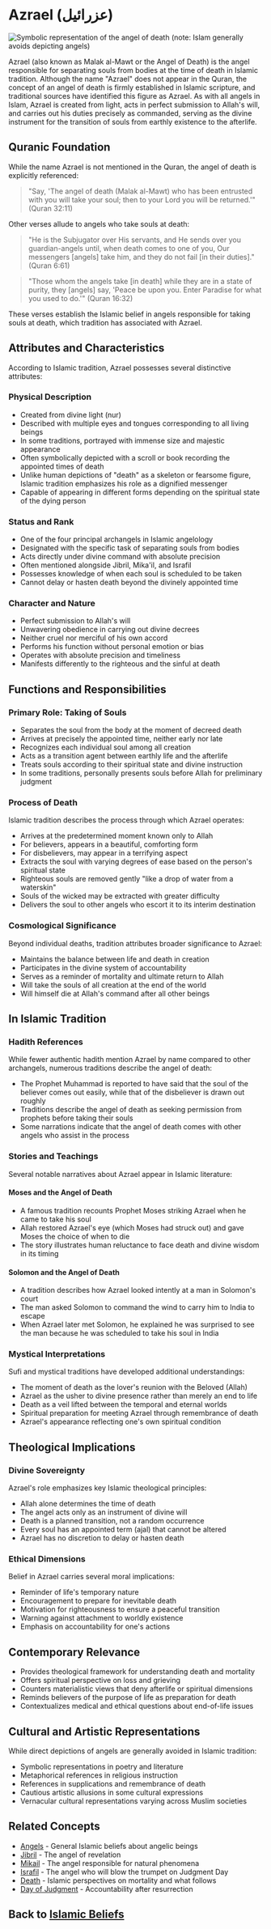 # Azrael (عزرائيل)

![Symbolic representation of the angel of death (note: Islam generally avoids depicting angels)](azrael.jpg)

Azrael (also known as Malak al-Mawt or the Angel of Death) is the angel responsible for separating souls from bodies at the time of death in Islamic tradition. Although the name "Azrael" does not appear in the Quran, the concept of an angel of death is firmly established in Islamic scripture, and traditional sources have identified this figure as Azrael. As with all angels in Islam, Azrael is created from light, acts in perfect submission to Allah's will, and carries out his duties precisely as commanded, serving as the divine instrument for the transition of souls from earthly existence to the afterlife.

## Quranic Foundation

While the name Azrael is not mentioned in the Quran, the angel of death is explicitly referenced:

> "Say, 'The angel of death (Malak al-Mawt) who has been entrusted with you will take your soul; then to your Lord you will be returned.'" (Quran 32:11)

Other verses allude to angels who take souls at death:

> "He is the Subjugator over His servants, and He sends over you guardian-angels until, when death comes to one of you, Our messengers [angels] take him, and they do not fail [in their duties]." (Quran 6:61)

> "Those whom the angels take [in death] while they are in a state of purity, they [angels] say, 'Peace be upon you. Enter Paradise for what you used to do.'" (Quran 16:32)

These verses establish the Islamic belief in angels responsible for taking souls at death, which tradition has associated with Azrael.

## Attributes and Characteristics

According to Islamic tradition, Azrael possesses several distinctive attributes:

### Physical Description

* Created from divine light (nur)
* Described with multiple eyes and tongues corresponding to all living beings
* In some traditions, portrayed with immense size and majestic appearance
* Often symbolically depicted with a scroll or book recording the appointed times of death
* Unlike human depictions of "death" as a skeleton or fearsome figure, Islamic tradition emphasizes his role as a dignified messenger
* Capable of appearing in different forms depending on the spiritual state of the dying person

### Status and Rank

* One of the four principal archangels in Islamic angelology
* Designated with the specific task of separating souls from bodies
* Acts directly under divine command with absolute precision
* Often mentioned alongside Jibril, Mika'il, and Israfil
* Possesses knowledge of when each soul is scheduled to be taken
* Cannot delay or hasten death beyond the divinely appointed time

### Character and Nature

* Perfect submission to Allah's will
* Unwavering obedience in carrying out divine decrees
* Neither cruel nor merciful of his own accord
* Performs his function without personal emotion or bias
* Operates with absolute precision and timeliness
* Manifests differently to the righteous and the sinful at death

## Functions and Responsibilities

### Primary Role: Taking of Souls

* Separates the soul from the body at the moment of decreed death
* Arrives at precisely the appointed time, neither early nor late
* Recognizes each individual soul among all creation
* Acts as a transition agent between earthly life and the afterlife
* Treats souls according to their spiritual state and divine instruction
* In some traditions, personally presents souls before Allah for preliminary judgment

### Process of Death

Islamic tradition describes the process through which Azrael operates:

* Arrives at the predetermined moment known only to Allah
* For believers, appears in a beautiful, comforting form
* For disbelievers, may appear in a terrifying aspect
* Extracts the soul with varying degrees of ease based on the person's spiritual state
* Righteous souls are removed gently "like a drop of water from a waterskin"
* Souls of the wicked may be extracted with greater difficulty
* Delivers the soul to other angels who escort it to its interim destination

### Cosmological Significance

Beyond individual deaths, tradition attributes broader significance to Azrael:

* Maintains the balance between life and death in creation
* Participates in the divine system of accountability
* Serves as a reminder of mortality and ultimate return to Allah
* Will take the souls of all creation at the end of the world
* Will himself die at Allah's command after all other beings

## In Islamic Tradition

### Hadith References

While fewer authentic hadith mention Azrael by name compared to other archangels, numerous traditions describe the angel of death:

* The Prophet Muhammad is reported to have said that the soul of the believer comes out easily, while that of the disbeliever is drawn out roughly
* Traditions describe the angel of death as seeking permission from prophets before taking their souls
* Some narrations indicate that the angel of death comes with other angels who assist in the process

### Stories and Teachings

Several notable narratives about Azrael appear in Islamic literature:

#### Moses and the Angel of Death

* A famous tradition recounts Prophet Moses striking Azrael when he came to take his soul
* Allah restored Azrael's eye (which Moses had struck out) and gave Moses the choice of when to die
* The story illustrates human reluctance to face death and divine wisdom in its timing

#### Solomon and the Angel of Death

* A tradition describes how Azrael looked intently at a man in Solomon's court
* The man asked Solomon to command the wind to carry him to India to escape
* When Azrael later met Solomon, he explained he was surprised to see the man because he was scheduled to take his soul in India

### Mystical Interpretations

Sufi and mystical traditions have developed additional understandings:

* The moment of death as the lover's reunion with the Beloved (Allah)
* Azrael as the usher to divine presence rather than merely an end to life
* Death as a veil lifted between the temporal and eternal worlds
* Spiritual preparation for meeting Azrael through remembrance of death
* Azrael's appearance reflecting one's own spiritual condition

## Theological Implications

### Divine Sovereignty

Azrael's role emphasizes key Islamic theological principles:

* Allah alone determines the time of death
* The angel acts only as an instrument of divine will
* Death is a planned transition, not a random occurrence
* Every soul has an appointed term (ajal) that cannot be altered
* Azrael has no discretion to delay or hasten death

### Ethical Dimensions

Belief in Azrael carries several moral implications:

* Reminder of life's temporary nature
* Encouragement to prepare for inevitable death
* Motivation for righteousness to ensure a peaceful transition
* Warning against attachment to worldly existence
* Emphasis on accountability for one's actions

## Contemporary Relevance

* Provides theological framework for understanding death and mortality
* Offers spiritual perspective on loss and grieving
* Counters materialistic views that deny afterlife or spiritual dimensions
* Reminds believers of the purpose of life as preparation for death
* Contextualizes medical and ethical questions about end-of-life issues

## Cultural and Artistic Representations

While direct depictions of angels are generally avoided in Islamic tradition:

* Symbolic representations in poetry and literature
* Metaphorical references in religious instruction
* References in supplications and remembrance of death
* Cautious artistic allusions in some cultural expressions
* Vernacular cultural representations varying across Muslim societies

## Related Concepts

* [Angels](./angels.md) - General Islamic beliefs about angelic beings
* [Jibril](./jibril.md) - The angel of revelation
* [Mikail](./mikail.md) - The angel responsible for natural phenomena
* [Israfil](./israfil.md) - The angel who will blow the trumpet on Judgment Day
* [Death](./death.md) - Islamic perspectives on mortality and what follows
* [Day of Judgment](./day_of_judgment.md) - Accountability after resurrection

## Back to [Islamic Beliefs](./README.md)
